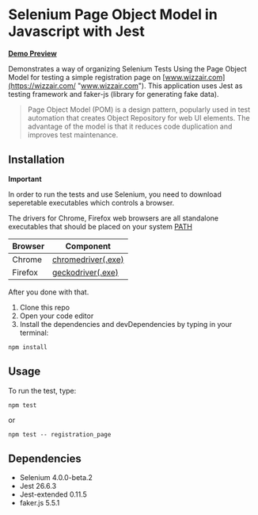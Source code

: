 # Selenium Page Object Model in Javascript with Jest

**[Demo Preview](https://youtu.be/9U4LRM7Yb1k "Demo Preview")**





Demonstrates a way of organizing Selenium Tests Using the Page Object Model for testing a simple registration page on [www.wizzair.com](https://wizzair.com/ "www.wizzair.com").
This application uses Jest as testing framework and faker-js (library for generating fake data).

> Page Object Model (POM) is a design pattern, popularly used in test automation that creates Object Repository for web UI elements. The advantage of the model is that it reduces code duplication and improves test maintenance.



## Installation

**Important**

In order to run the tests and use Selenium, you need to download  seperetable executables which controls a browser.

The drivers for Chrome, Firefox web browsers are all standalone executables that should be placed on your system [PATH](http://en.wikipedia.org/wiki/PATH_%28variable%29 "PATH")


| Browser  | Component |
| ------------- | ------------- |
| Chrome  | [	chromedriver(.exe)](http://chromedriver.storage.googleapis.com/index.html "chromedriver")  |
| Firefox  | [geckodriver(.exe)](https://github.com/mozilla/geckodriver/releases/ "geckodriver(.exe)")  |


After you done with that.

1. Clone this repo
2. Open your code editor
3. Install the dependencies and devDependencies by typing in your terminal:

```
npm install
```

## Usage 

To run the test, type:

```
npm test
```
or
```
npm test -- registration_page
```





## Dependencies
- Selenium 4.0.0-beta.2
- Jest 26.6.3
- Jest-extended 0.11.5
- faker.js 5.5.1
